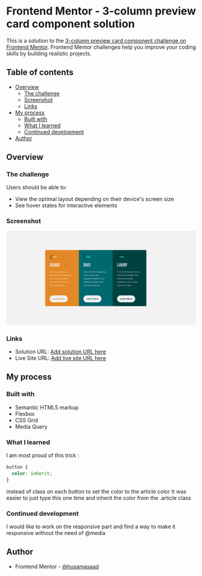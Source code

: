 # Frontend Mentor - 3-column preview card component solution

This is a solution to the [3-column preview card component challenge on Frontend Mentor](https://www.frontendmentor.io/challenges/3column-preview-card-component-pH92eAR2-). Frontend Mentor challenges help you improve your coding skills by building realistic projects. 

## Table of contents

- [Overview](#overview)
  - [The challenge](#the-challenge)
  - [Screenshot](#screenshot)
  - [Links](#links)
- [My process](#my-process)
  - [Built with](#built-with)
  - [What I learned](#what-i-learned)
  - [Continued development](#continued-development)
- [Author](#author)


## Overview

### The challenge

Users should be able to:

- View the optimal layout depending on their device's screen size
- See hover states for interactive elements

### Screenshot

![](/screenshot.PNG)

### Links

- Solution URL: [Add solution URL here](https://your-solution-url.com)
- Live Site URL: [Add live site URL here](https://your-live-site-url.com)

## My process

### Built with

- Semantic HTML5 markup
- Flexbox
- CSS Grid
- Media Query

### What I learned

I am most proud of this trick :
```css
button {
  color: inherit;
}
```
instead of class on each button to set the color to the article color It was easier to just type this one time
and inherit the color from the .article class


### Continued development

I would like to work on the responsive part and find a way to make it responsive without the need of @media


## Author

- Frontend Mentor - [@husamasaad](https://www.frontendmentor.io/profile/husamasaad)

